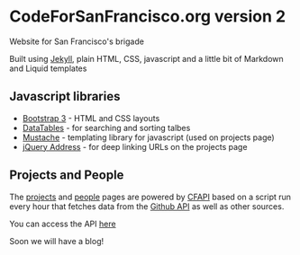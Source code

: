 # CodeForSanFrancisco.org version 2

Website for San Francisco's brigade

Built using [Jekyll](http://jekyllrb.com/), plain HTML, CSS, javascript and a little bit of Markdown and Liquid templates

## Javascript libraries

* [Bootstrap 3](http://getbootstrap.com) - HTML and CSS layouts
* [DataTables](http://datatables.net) - for searching and sorting talbes
* [Mustache](http://github.com/janl/mustache.js) - templating library for javascript (used on projects page)
* [jQuery Address](http://github.com/asual/jquery-address) - for deep linking URLs on the projects page

## Projects and People

The [projects](http://codeforsanfrancisco.org/beta/projects) and [people](http://codeforsanfrancisco.org/beta/people) pages are powered by [CFAPI](https://github.com/codeforamerica/cfapi#readme) based on a script run every hour that fetches data from the [Github API](http://developer.github.com/) as well as other sources. 
 
You can access the API [here](http://codeforamerica.org/api)

Soon we will have a blog!